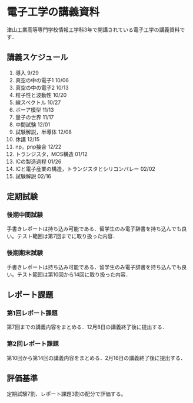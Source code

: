 # 電子工学の講義資料

津山工業高等専門学校情報工学科3年で開講されている電子工学の講義資料です．

## 講義スケジュール

1. 導入 9/29
2. 真空の中の電子1 10/06
3. 真空の中の電子2 10/13
4. 粒子性と波動性 10/20
5. 線スペクトル 10/27
6. ボーア模型 11/13
7. 量子の世界 11/17
8. 中間試験 12/01
9. 試験解説，半導体 12/08
10. 休講 12/15
11. np，pnp接合 12/22
12. トランジスタ，MOS構造 01/12
13. ICの製造過程 01/26
14. ICと電子産業の構造，トランジスタとシリコンバレー 02/02
15. 試験解説 02/16

## 定期試験

### 後期中間試験

手書きレポートは持ち込み可能である．留学生のみ電子辞書を持ち込んでも良い。テスト範囲は第7回までに取り扱った内容．

### 後期期末試験

手書きレポートは持ち込み可能である．留学生のみ電子辞書を持ち込んでも良い。テスト範囲は第10回から14回に取り扱った内容．

## レポート課題

### 第1回レポート課題

第7回までの講義内容をまとめる．12月8日の講義終了後に提出する．

### 第2回レポート課題

第10回から第14回の講義内容をまとめる．2月16日の講義終了後に提出する．

## 評価基準

定期試験7割、レポート課題3割の配分で評価する。

